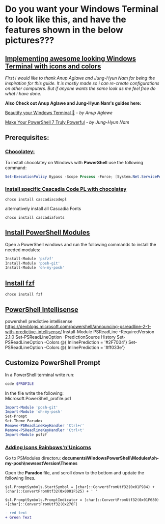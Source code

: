 # Do you want your Windows Terminal to look like this, and have the features shown in the below pictures???


## <ins>Implementing awesome looking Windows Terminal with icons and colors</ins>

*First i would like to thank Anup Aglawe and Jung-Hyun Nam for being the inspiration for this guide. It is mostly made so i can re-create configurations on other computers. But if anyone wants the same look as me feel free do what i have done.*

**Also Check out Anup Aglawe and Jung-Hyun Nam's guides here:**

[Beautify your Windows Terminal 🦄](https://dev.to/anupa/beautify-your-windows-terminal-1la8) - *by Anup Aglawe*

[Make Your PowerShell 7 Truly Powerful](https://medium.com/rkttu/make-your-powershell-7-truly-powerful-eb56b3fbe37f) - *by Jung-Hyun Nam*

## Prerequisites:

### <ins>Chocolatey:</ins>
To install chocolatey on Windows with **PowerShell** use the following command:
```powershell
Set-ExecutionPolicy Bypass -Scope Process -Force; [System.Net.ServicePointManager]::SecurityProtocol = [System.Net.ServicePointManager]::SecurityProtocol -bor 3072; iex ((New-Object System.Net.WebClient).DownloadString('https://chocolatey.org/install.ps1'))
```
### <ins>Install specific Cascadia Code PL with chocolatey</ins>

```
choco install cascadiacodepl
```



alternatively install all Cascadia Fonts



```
choco install cascadiafonts
```

## <ins>Install PowerShell Modules</ins>
Open a PowerShell windows and run the following commands to install the needed modules:
```powershell
Install-Module 'psfzf'
Install-Module 'posh-git'
Install-Module 'oh-my-posh'
```

## <ins>Install fzf </ins>

```
choco install fzf
```

## <u>PowerShell Intellisense </u>
powershell predictive intellisense
https://devblogs.microsoft.com/powershell/announcing-psreadline-2-1-with-predictive-intellisense/
Install-Module PSReadLine -RequiredVersion 2.1.0
Set-PSReadLineOption -PredictionSource History
Set-PSReadLineOption -Colors @{ InlinePrediction = '#2F7004'}
Set-PSReadLineOption -Colors @{ InlinePrediction = '#ff033e'}




## Customize PowerShell Prompt
In a PowerShell terminal write run:
```powershell
code $PROFILE
```

In the file write the following: <br>
Microsoft.PowerShell_profile.ps1
```powershell
Import-Module 'posh-git'
Import-Module 'oh-my-posh'
Set-Prompt
Set-Theme Paradox
Remove-PSReadlineKeyHandler 'Ctrl+r'
Remove-PSReadlineKeyHandler 'Ctrl+t'
Import-Module psfzf
```

### <ins>Adding Icons Rainbows'n'Unicorns<ins>


Go to PSModules directoru: **documents\\WindowsPowerShell\\Modules\\oh-my-posh\\newsestVersion\\Themes**

Open the **Paradox** file, and scroll down to the bottom and update the following lines.

```
$sl.PromptSymbols.StartSymbol = [char]::ConvertFromUtf32(0x01F984) + [char]::ConvertFromUtf32(0x0001F525) + ' '

$sl.PromptSymbols.PromptIndicator = [char]::ConvertFromUtf32(0x01F680) +[char]::ConvertFromUtf32(0x276F)    
```


```diff
- red text
+ Green Text

```